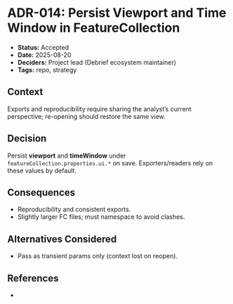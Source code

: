 # ADR-014: Persist Viewport and Time Window in FeatureCollection

- **Status:** Accepted
- **Date:** 2025-08-20
- **Deciders:** Project lead (Debrief ecosystem maintainer)
- **Tags:** repo, strategy

## Context

Exports and reproducibility require sharing the analyst’s current perspective; re-opening should restore the same view.


## Decision

Persist **viewport** and **timeWindow** under `featureCollection.properties.ui.*` on save. Exporters/readers rely on these values by default.


## Consequences

- Reproducibility and consistent exports.
- Slightly larger FC files; must namespace to avoid clashes.


## Alternatives Considered

- Pass as transient params only (context lost on reopen).


## References
-
